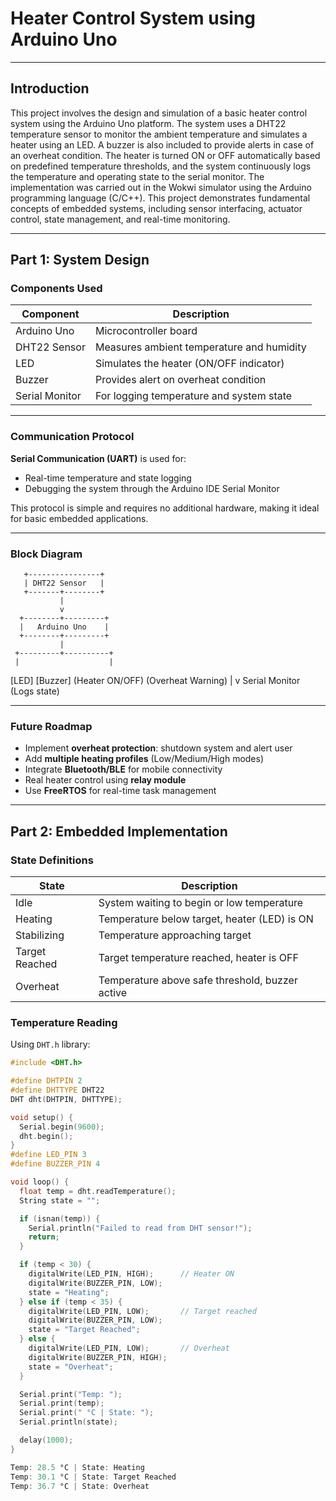 # Heater Control System using Arduino Uno


---

## Introduction

This project involves the design and simulation of a basic heater control system using the Arduino Uno platform. The system uses a DHT22 temperature sensor to monitor the ambient temperature and simulates a heater using an LED. A buzzer is also included to provide alerts in case of an overheat condition. The heater is turned ON or OFF automatically based on predefined temperature thresholds, and the system continuously logs the temperature and operating state to the serial monitor. The implementation was carried out in the Wokwi simulator using the Arduino programming language (C/C++). This project demonstrates fundamental concepts of embedded systems, including sensor interfacing, actuator control, state management, and real-time monitoring.

---

## Part 1: System Design

### Components Used

| Component     | Description                                |
|--------------|--------------------------------------------|
| Arduino Uno   | Microcontroller board                      |
| DHT22 Sensor  | Measures ambient temperature and humidity  |
| LED           | Simulates the heater (ON/OFF indicator)    |
| Buzzer        | Provides alert on overheat condition       |
| Serial Monitor| For logging temperature and system state   |

---

### Communication Protocol

**Serial Communication (UART)** is used for:
- Real-time temperature and state logging
- Debugging the system through the Arduino IDE Serial Monitor

This protocol is simple and requires no additional hardware, making it ideal for basic embedded applications.

---

### Block Diagram

       +----------------+
       | DHT22 Sensor   |
       +-------+--------+
               |
               v
      +--------+---------+
      |   Arduino Uno    |
      +--------+---------+
               |
     +---------+----------+
     |                    |
   [LED]              [Buzzer]
(Heater ON/OFF)     (Overheat Warning)
               |
               v
     Serial Monitor (Logs state)

---

### Future Roadmap

- Implement **overheat protection**: shutdown system and alert user
- Add **multiple heating profiles** (Low/Medium/High modes)
- Integrate **Bluetooth/BLE** for mobile connectivity
- Real heater control using **relay module**
- Use **FreeRTOS** for real-time task management

---

## Part 2: Embedded Implementation

### State Definitions

| State           | Description                                       |
|----------------|---------------------------------------------------|
| Idle            | System waiting to begin or low temperature        |
| Heating         | Temperature below target, heater (LED) is ON      |
| Stabilizing     | Temperature approaching target                    |
| Target Reached  | Target temperature reached, heater is OFF         |
| Overheat        | Temperature above safe threshold, buzzer active   |


### Temperature Reading

Using `DHT.h` library:

```cpp
#include <DHT.h>

#define DHTPIN 2
#define DHTTYPE DHT22
DHT dht(DHTPIN, DHTTYPE);

void setup() {
  Serial.begin(9600);
  dht.begin();
}
#define LED_PIN 3
#define BUZZER_PIN 4

void loop() {
  float temp = dht.readTemperature();
  String state = "";

  if (isnan(temp)) {
    Serial.println("Failed to read from DHT sensor!");
    return;
  }

  if (temp < 30) {
    digitalWrite(LED_PIN, HIGH);      // Heater ON
    digitalWrite(BUZZER_PIN, LOW);
    state = "Heating";
  } else if (temp < 35) {
    digitalWrite(LED_PIN, LOW);       // Target reached
    digitalWrite(BUZZER_PIN, LOW);
    state = "Target Reached";
  } else {
    digitalWrite(LED_PIN, LOW);       // Overheat
    digitalWrite(BUZZER_PIN, HIGH);
    state = "Overheat";
  }

  Serial.print("Temp: ");
  Serial.print(temp);
  Serial.print(" °C | State: ");
  Serial.println(state);

  delay(1000);
}

Temp: 28.5 °C | State: Heating  
Temp: 30.1 °C | State: Target Reached  
Temp: 36.7 °C | State: Overheat  

